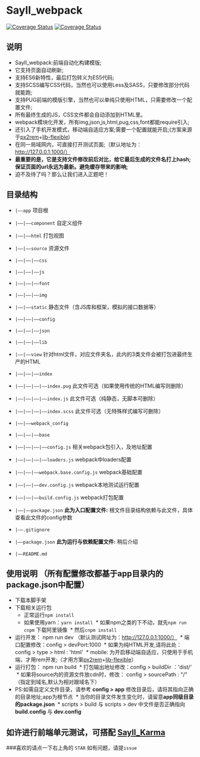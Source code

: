 # Sayll_webpack
[![Coverage Status](https://travis-ci.org/sayll/Karma-Mocha.svg?branch=master)](https://travis-ci.org)  [![Coverage Status](https://coveralls.io/repos/github/sayll/Karma-Mocha/badge.svg?branch=master)](https://coveralls.io)

## 说明
* Sayll_webpack:前端自动化构建模版;
* 它支持页面自动刷新;
* 支持ES6新特性，最后打包转义为ES5代码;
* 支持SCSS编写CSS代码，当然也可以使用Less及SASS，只要修改部分代码就能跑;
* 支持PUG前端的模版引擎，当然也可以单纯只使用HTML，只需要修改一个配置文件;
* 所有最终生成的JS，CSS文件都会自动添加到HTML里。
* webpack模块化开发，所有img,json,js,html,pug,css,font都能require引入;
* 还引入了手机开发模式，移动端自适应方案;需要一个配置就能开启;(方案来源于[px2rem](https://github.com/songsiqi/px2rem)+[lib-flexible](https://github.com/amfe/lib-flexible))
* 在同一局域网内，可直接打开测试页面;（默认地址为：http://127.0.0.1:1000/）
* **最重要的是，它是支持文件修改前后对比，给它最后生成的文件名打上hash;保证页面的url永远为最新。避免缓存带来的影响;**
* 迫不及待了吗？那么让我们进入正题吧！

## 目录结构
* `|——app` 项目根
* `|——|——component` 自定义组件
* `|——|——html` 打包视图

* `|——|——source` 资源文件
* `|——|——|——css`
* `|——|——|——js`
* `|——|——|——font`
* `|——|——|——img`

* `|——|——static` 静态文件（含JS库和框架，模拟的接口数据等）
* `|——|——|——config`
* `|——|——|——json`
* `|——|——|——lib`

* `|——|——view` 针对html文件，对应文件夹名，此内的3类文件会被打包进最终生产的HTML
* `|——|——|——index`
* `|——|——|——|——index.pug` 此文件可选（如果使用传统的HTML编写则删除）
* `|——|——|——|——index.js` 此文件可选（纯静态，无脚本可删除）
* `|——|——|——|——index.scss` 此文件可选（无特殊样式编写可删除）

* `|——|——webpack_config`
* `|——|——|——base`
* `|——|——|——|——config.js` 相关webpack包引入，及地址配置
* `|——|——|——|——loaders.js` webpack中loaders配置
* `|——|——|——webpack.base.config.js` webpack基础配置
* `|——|——|——dev.config.js` webpack本地测试运行配置
* `|——|——|——build.config.js` webpack打包配置
* `|——|——package.json` **此为入口配置文件:** 根文件目录结构依赖与此文件，具体查看此文件的config参数

* `|——.gitignore`
* `|——package.json` **此为运行与依赖配置文件:** 稍后介绍
* `|——README.md`


## 使用说明 （所有配置修改都基于**app目录内的package.json**中配置）
* 下载本脚手架
* 下载相关运行包
  * 正常运行`npm install`
  * 如果使用yarn：`yarn install` 
  * 如果npm之类的下不动，就先`npm run cnpm` 下载阿里镜像
  * 然后`cnpm install`
* 运行开发： npm run dev （默认测试网址为：http://127.0.0.1:1000/）
  * 端口配置修改：config > devPort:1000
  * 如果为纯HTML开发,请将此处：config > type > html : 'html'
  * mobile: 为开启移动端自适应，只使用于手机端，才用rem开发;（才用方案[px2rem](https://github.com/songsiqi/px2rem)+[lib-flexible](https://github.com/amfe/lib-flexible)）
* 运行打包： npm run build
  * 打包输出地址修改：config > buildDir ：'dist/'
  * 如果将source内的资源文件放cdn时，修改： config > sourcePath : "/" （指定到域名,默认为相对跟域名下）
* PS:如需自定义文件目录，请参考 **config > app** 修改目录后，请将其指向正确的目录地址;app为根节点
  * 当你的目录文件发生变化时，请留意**app同级目录的package.json**
  * scripts > build 与 scripts > dev 中文件是否正确指向 **build.config** 与 **dev.config**
  
## 如许进行前端单元测试，可搭配 [Sayll_Karma](https://github.com/sayll/Sayll_Karma)

###喜欢的请点一下右上角的 `STAR` 如有问题，请提`issue`
